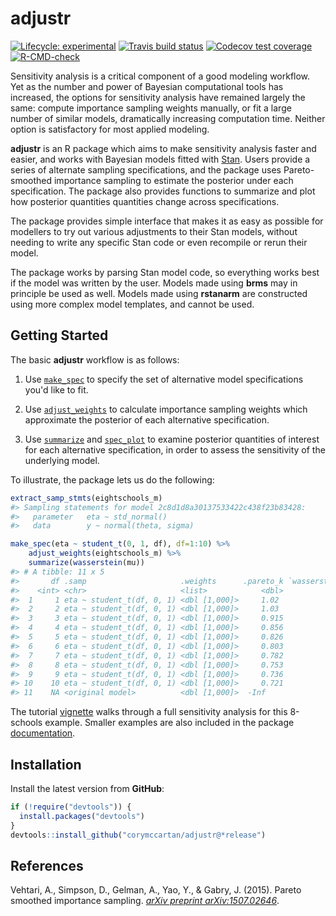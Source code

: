 # adjustr

<!-- badges: start -->
[![Lifecycle: experimental](https://img.shields.io/badge/lifecycle-experimental-orange.svg)](https://www.tidyverse.org/lifecycle/#experimental)
[![Travis build status](https://travis-ci.org/CoryMcCartan/adjustr.svg?branch=master)](https://travis-ci.org/CoryMcCartan/adjustr)
[![Codecov test coverage](https://codecov.io/gh/CoryMcCartan/adjustr/branch/master/graph/badge.svg)](https://codecov.io/gh/CoryMcCartan/adjustr?branch=master)
[![R-CMD-check](https://github.com/CoryMcCartan/adjustr/workflows/R-CMD-check/badge.svg)](https://github.com/CoryMcCartan/adjustr/actions)
<!-- badges: end -->

Sensitivity analysis is a critical component of a good modeling workflow. Yet
as the number and power of Bayesian computational tools has increased, the
options for sensitivity analysis have remained largely the same: compute
importance sampling weights manually, or fit a large number of similar models,
dramatically increasing computation time. Neither option is satisfactory for
most applied modeling.

**adjustr** is an R package which aims to make sensitivity analysis faster
and easier, and works with Bayesian models fitted with [Stan](https://mc-stan.org). 
Users provide a series of alternate sampling specifications, and the package
uses Pareto-smoothed importance sampling to estimate the posterior under each
specification. The package also provides functions to summarize and plot how
posterior quantities quantities change across specifications.

The package provides simple interface that makes it as easy as possible
for modellers to try out various adjustments to their Stan models, without
needing to write any specific Stan code or even recompile or rerun their model.

The package works by parsing Stan model code, so everything works best if the
model was written by the user. Models made using **brms** may in principle be
used as well. Models made using **rstanarm** are constructed using more 
complex model templates, and cannot be used.

## Getting Started

The basic __adjustr__ workflow is as follows:

1. Use [`make_spec`](https://corymccartan.github.io/adjustr/reference/make_spec.html) 
to specify the set of alternative model specifications you'd like to fit.

2. Use [`adjust_weights`](https://corymccartan.github.io/adjustr/reference/adjust_weights.html) 
to calculate importance sampling weights which approximate the posterior of each
alternative specification.

3. Use [`summarize`](https://corymccartan.github.io/adjustr/reference/summarize.adjustr_weighted.html) 
and [`spec_plot`](https://corymccartan.github.io/adjustr/reference/spec_plot.html) 
to examine posterior quantities of interest for each alternative specification,
in order to assess the sensitivity of the underlying model.

To illustrate, the package lets us do the following:
```r
extract_samp_stmts(eightschools_m)
#> Sampling statements for model 2c8d1d8a30137533422c438f23b83428:
#>   parameter   eta ~ std_normal()
#>   data        y ~ normal(theta, sigma)

make_spec(eta ~ student_t(0, 1, df), df=1:10) %>%
    adjust_weights(eightschools_m) %>%
    summarize(wasserstein(mu)) 
#> # A tibble: 11 x 5
#>       df .samp                     .weights      .pareto_k `wasserstein(mu)`
#>    <int> <chr>                     <list>            <dbl>             <dbl>
#>  1     1 eta ~ student_t(df, 0, 1) <dbl [1,000]>     1.02              0.928
#>  2     2 eta ~ student_t(df, 0, 1) <dbl [1,000]>     1.03              0.736
#>  3     3 eta ~ student_t(df, 0, 1) <dbl [1,000]>     0.915             0.534
#>  4     4 eta ~ student_t(df, 0, 1) <dbl [1,000]>     0.856             0.411
#>  5     5 eta ~ student_t(df, 0, 1) <dbl [1,000]>     0.826             0.341
#>  6     6 eta ~ student_t(df, 0, 1) <dbl [1,000]>     0.803             0.275
#>  7     7 eta ~ student_t(df, 0, 1) <dbl [1,000]>     0.782             0.234
#>  8     8 eta ~ student_t(df, 0, 1) <dbl [1,000]>     0.753             0.195
#>  9     9 eta ~ student_t(df, 0, 1) <dbl [1,000]>     0.736             0.166
#> 10    10 eta ~ student_t(df, 0, 1) <dbl [1,000]>     0.721             0.151
#> 11    NA <original model>          <dbl [1,000]>  -Inf                 0
```

The tutorial [vignette](https://corymccartan.github.io/adjustr/articles/eight-schools.html) 
walks through a full sensitivity analysis for this 8-schools example.
Smaller examples are also included in the package 
[documentation](https://corymccartan.github.io/adjustr/reference/index.html). 

## Installation

Install the latest version from **GitHub**:

```r
if (!require("devtools")) {
  install.packages("devtools")
}
devtools::install_github("corymccartan/adjustr@*release")
```

## References

Vehtari, A., Simpson, D., Gelman, A., Yao, Y., & Gabry, J. (2015). 
Pareto smoothed importance sampling. 
_[arXiv preprint arXiv:1507.02646](https://arxiv.org/abs/1507.02646)_.
